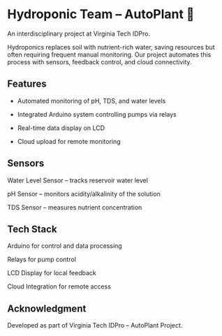 # Hydroponic Team – AutoPlant 🌱

An interdisciplinary project at Virginia Tech IDPro.

Hydroponics replaces soil with nutrient-rich water, saving resources but often requiring frequent manual monitoring. Our project automates this process with sensors, feedback control, and cloud connectivity.

## Features

- Automated monitoring of pH, TDS, and water levels

- Integrated Arduino system controlling pumps via relays

- Real-time data display on LCD

- Cloud upload for remote monitoring

## Sensors

Water Level Sensor – tracks reservoir water level

pH Sensor – monitors acidity/alkalinity of the solution

TDS Sensor – measures nutrient concentration

## Tech Stack

Arduino for control and data processing

Relays for pump control

LCD Display for local feedback

Cloud Integration for remote access

## Acknowledgment

Developed as part of Virginia Tech IDPro – AutoPlant Project.
